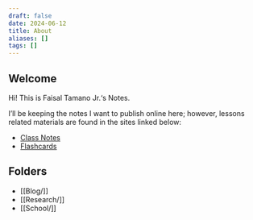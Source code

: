 ```yaml
---
draft: false
date: 2024-06-12
title: About
aliases: []
tags: []
---
```


## Welcome

Hi! This is Faisal Tamano Jr.‘s Notes.

I’ll be keeping the notes I want to publish online here; however, lessons related materials are found in the sites linked below:

- [Class Notes](https://public-class-notes.pages.dev/)
- [Flashcards](https://github.com/FaisalTamanoJr/Anki-Class-Flashcards)

## Folders

- [[Blog/]]
- [[Research/]]
- [[School/]]
